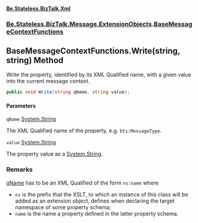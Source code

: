 #### [Be.Stateless.BizTalk.Xml](README.md 'README')
### [Be.Stateless.BizTalk.Message.ExtensionObjects](Be.Stateless.BizTalk.Message.ExtensionObjects.md 'Be.Stateless.BizTalk.Message.ExtensionObjects').[BaseMessageContextFunctions](BaseMessageContextFunctions.md 'Be.Stateless.BizTalk.Message.ExtensionObjects.BaseMessageContextFunctions')

## BaseMessageContextFunctions.Write(string, string) Method

Write the property, identified by its XML Qualified name, with a given value into the current message context.

```csharp
public void Write(string qName, string value);
```
#### Parameters

<a name='Be.Stateless.BizTalk.Message.ExtensionObjects.BaseMessageContextFunctions.Write(string,string).qName'></a>

`qName` [System.String](https://docs.microsoft.com/en-us/dotnet/api/System.String 'System.String')

The XML Qualified name of the property, e.g. `bts:MessageType`.

<a name='Be.Stateless.BizTalk.Message.ExtensionObjects.BaseMessageContextFunctions.Write(string,string).value'></a>

`value` [System.String](https://docs.microsoft.com/en-us/dotnet/api/System.String 'System.String')

The property value as a [System.String](https://docs.microsoft.com/en-us/dotnet/api/System.String 'System.String').

### Remarks
[qName](BaseMessageContextFunctions.Write(string,string).md#Be.Stateless.BizTalk.Message.ExtensionObjects.BaseMessageContextFunctions.Write(string,string).qName 'Be.Stateless.BizTalk.Message.ExtensionObjects.BaseMessageContextFunctions.Write(string, string).qName') has to be an XML Qualified of the form `ns:name` where
            
- `ns` is the prefix that the XSLT, to which an instance of this class will be added as an extension object,
              defines when declaring the target namespace of some property schema;
- `name` is the name a property defined in the latter property schema.